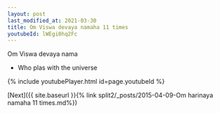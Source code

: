 ```yaml
---
layout: post
last_modified_at: 2021-03-30
title: Om Viswa devaya namaha 11 times
youtubeId: lWEgi0hq2Fc
---
```

 
 
Om Viswa devaya nama 
 
 -  Who plas with the universe 
 
  
 
  
 
 
 
 
 
 


{% include youtubePlayer.html id=page.youtubeId %}
 
[Next]({{ site.baseurl }}{% link  split2/_posts/2015-04-09-Om harinaya namaha 11 times.md%})
 

